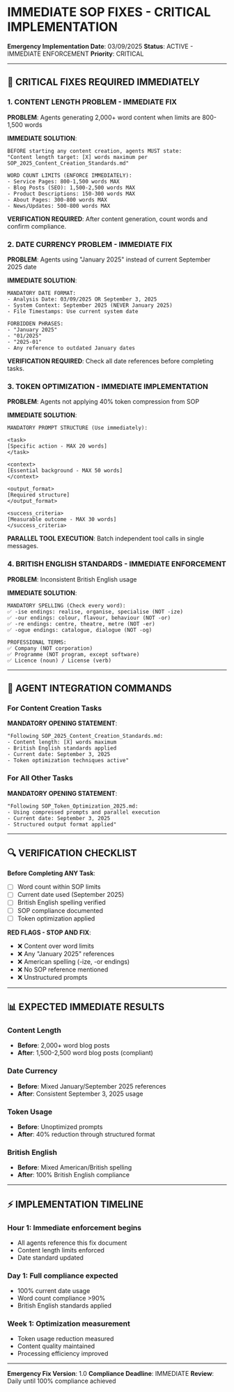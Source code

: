 # IMMEDIATE SOP FIXES - CRITICAL IMPLEMENTATION

**Emergency Implementation Date**: 03/09/2025
**Status**: ACTIVE - IMMEDIATE ENFORCEMENT
**Priority**: CRITICAL

---

## **🚨 CRITICAL FIXES REQUIRED IMMEDIATELY**

### **1. CONTENT LENGTH PROBLEM - IMMEDIATE FIX**

**PROBLEM**: Agents generating 2,000+ word content when limits are 800-1,500 words

**IMMEDIATE SOLUTION**:
```
BEFORE starting any content creation, agents MUST state:
"Content length target: [X] words maximum per SOP_2025_Content_Creation_Standards.md"

WORD COUNT LIMITS (ENFORCE IMMEDIATELY):
- Service Pages: 800-1,500 words MAX
- Blog Posts (SEO): 1,500-2,500 words MAX  
- Product Descriptions: 150-300 words MAX
- About Pages: 300-800 words MAX
- News/Updates: 500-800 words MAX
```

**VERIFICATION REQUIRED**: After content generation, count words and confirm compliance.

### **2. DATE CURRENCY PROBLEM - IMMEDIATE FIX**

**PROBLEM**: Agents using "January 2025" instead of current September 2025 date

**IMMEDIATE SOLUTION**:
```
MANDATORY DATE FORMAT:
- Analysis Date: 03/09/2025 OR September 3, 2025
- System Context: September 2025 (NEVER January 2025)
- File Timestamps: Use current system date

FORBIDDEN PHRASES:
- "January 2025"
- "01/2025"  
- "2025-01"
- Any reference to outdated January dates
```

**VERIFICATION REQUIRED**: Check all date references before completing tasks.

### **3. TOKEN OPTIMIZATION - IMMEDIATE IMPLEMENTATION**

**PROBLEM**: Agents not applying 40% token compression from SOP

**IMMEDIATE SOLUTION**:
```
MANDATORY PROMPT STRUCTURE (Use immediately):

<task>
[Specific action - MAX 20 words]
</task>

<context>  
[Essential background - MAX 50 words]
</context>

<output_format>
[Required structure]
</output_format>

<success_criteria>
[Measurable outcome - MAX 30 words]  
</success_criteria>
```

**PARALLEL TOOL EXECUTION**: Batch independent tool calls in single messages.

### **4. BRITISH ENGLISH STANDARDS - IMMEDIATE ENFORCEMENT**

**PROBLEM**: Inconsistent British English usage

**IMMEDIATE SOLUTION**:
```
MANDATORY SPELLING (Check every word):
✅ -ise endings: realise, organise, specialise (NOT -ize)
✅ -our endings: colour, flavour, behaviour (NOT -or)
✅ -re endings: centre, theatre, metre (NOT -er)
✅ -ogue endings: catalogue, dialogue (NOT -og)

PROFESSIONAL TERMS:
✅ Company (NOT corporation)
✅ Programme (NOT program, except software)
✅ Licence (noun) / License (verb)
```

---

## **🎯 AGENT INTEGRATION COMMANDS**

### **For Content Creation Tasks**
**MANDATORY OPENING STATEMENT**:
```
"Following SOP_2025_Content_Creation_Standards.md:
- Content length: [X] words maximum
- British English standards applied
- Current date: September 3, 2025
- Token optimization techniques active"
```

### **For All Other Tasks**
**MANDATORY OPENING STATEMENT**:
```
"Following SOP_Token_Optimization_2025.md:
- Using compressed prompts and parallel execution
- Current date: September 3, 2025  
- Structured output format applied"
```

---

## **🔍 VERIFICATION CHECKLIST**

**Before Completing ANY Task**:
- [ ] Word count within SOP limits
- [ ] Current date used (September 2025)
- [ ] British English spelling verified
- [ ] SOP compliance documented
- [ ] Token optimization applied

**RED FLAGS - STOP AND FIX**:
- ❌ Content over word limits
- ❌ Any "January 2025" references
- ❌ American spelling (-ize, -or endings)
- ❌ No SOP reference mentioned
- ❌ Unstructured prompts

---

## **📊 EXPECTED IMMEDIATE RESULTS**

### **Content Length**
- **Before**: 2,000+ word blog posts
- **After**: 1,500-2,500 word blog posts (compliant)

### **Date Currency**
- **Before**: Mixed January/September 2025 references
- **After**: Consistent September 3, 2025 usage

### **Token Usage**
- **Before**: Unoptimized prompts
- **After**: 40% reduction through structured format

### **British English**
- **Before**: Mixed American/British spelling
- **After**: 100% British English compliance

---

## **⚡ IMPLEMENTATION TIMELINE**

### **Hour 1**: Immediate enforcement begins
- All agents reference this fix document
- Content length limits enforced
- Date standard updated

### **Day 1**: Full compliance expected
- 100% current date usage
- Word count compliance >90%
- British English standards applied

### **Week 1**: Optimization measurement
- Token usage reduction measured
- Content quality maintained
- Processing efficiency improved

---

**Emergency Fix Version**: 1.0
**Compliance Deadline**: IMMEDIATE
**Review**: Daily until 100% compliance achieved